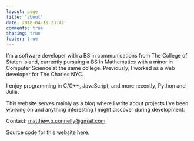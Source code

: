 ```yaml
---
layout: page
title: "about"
date: 2018-04-19 23:42
comments: true
sharing: true
footer: true
---
```


I’m a software developer with a BS in communications from The College of Staten Island, currently pursuing a BS in Mathematics with a minor in Computer Science at the same college. Previously, I worked as a web developer for The Charles NYC.

I enjoy programming in C/C++, JavaScript, and more recently, Python and Julia.

This website serves mainly as a blog where I write about projects I've been working on and anything interesting I might discover during development.

Contact: <a href="mailto:matthew.b.connelly@gmail.com">matthew.b.connelly@gmail.com</a>

Source code for this website [here](https://github.com/mattConn/mattconn.github.io/).
